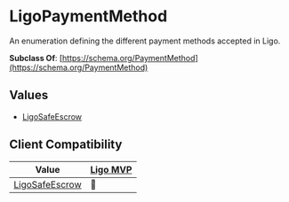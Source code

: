 # LigoPaymentMethod
An enumeration defining the different payment methods accepted in Ligo.

**Subclass Of**: [https://schema.org/PaymentMethod](https://schema.org/PaymentMethod)

## Values
- [LigoSafeEscrow](./LigoSafeEscrow)

## Client Compatibility
| Value                              | [Ligo MVP](../../Clients/Ligo%20MVP) |
| ---------------------------------- | --------------------------------------- |
| [LigoSafeEscrow](./LigoSafeEscrow) | 🚧                                      |
